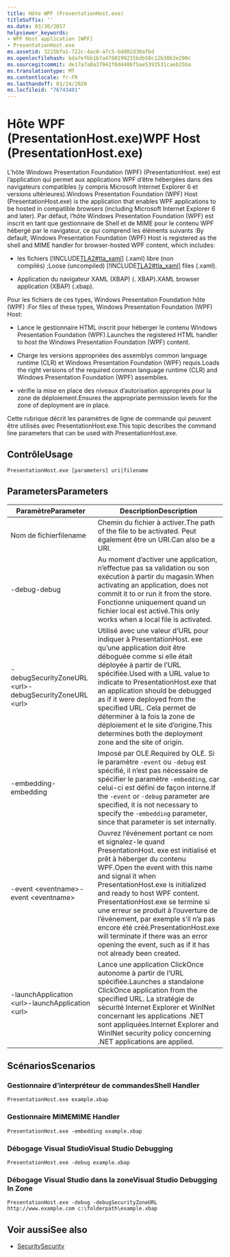 ```yaml
---
title: Hôte WPF (PresentationHost.exe)
titleSuffix: ''
ms.date: 03/30/2017
helpviewer_keywords:
- WPF Host application [WPF]
- PresentationHost.exe
ms.assetid: 3215bfa1-722c-4ac8-a7c5-bdd02d30afbd
ms.openlocfilehash: bda7efbb1b7a4760199215bdb58c12b3063e290c
ms.sourcegitcommit: de17a7a0a37042f0d4406f5ae5393531caeb25ba
ms.translationtype: MT
ms.contentlocale: fr-FR
ms.lasthandoff: 01/24/2020
ms.locfileid: "76743401"
---
```

# <a name="wpf-host-presentationhostexe"></a><span data-ttu-id="9caac-102">Hôte WPF (PresentationHost.exe)</span><span class="sxs-lookup"><span data-stu-id="9caac-102">WPF Host (PresentationHost.exe)</span></span>
<span data-ttu-id="9caac-103">L’hôte Windows Presentation Foundation (WPF) (PresentationHost. exe) est l’application qui permet aux applications WPF d’être hébergées dans des navigateurs compatibles (y compris Microsoft Internet Explorer 6 et versions ultérieures).</span><span class="sxs-lookup"><span data-stu-id="9caac-103">Windows Presentation Foundation (WPF) Host (PresentationHost.exe) is the application that enables WPF applications to be hosted in compatible browsers (including Microsoft Internet Explorer 6 and later).</span></span> <span data-ttu-id="9caac-104">Par défaut, l’hôte Windows Presentation Foundation (WPF) est inscrit en tant que gestionnaire de Shell et de MIME pour le contenu WPF hébergé par le navigateur, ce qui comprend les éléments suivants :</span><span class="sxs-lookup"><span data-stu-id="9caac-104">By default, Windows Presentation Foundation (WPF) Host is registered as the shell and MIME handler for browser-hosted WPF content, which includes:</span></span>  
  
- <span data-ttu-id="9caac-105">les fichiers [!INCLUDE[TLA2#tla_xaml](../../../../includes/tla2sharptla-xaml-md.md)] (.xaml) libre (non compilés) ;</span><span class="sxs-lookup"><span data-stu-id="9caac-105">Loose (uncompiled) [!INCLUDE[TLA2#tla_xaml](../../../../includes/tla2sharptla-xaml-md.md)] files (.xaml).</span></span>  
  
- <span data-ttu-id="9caac-106">Application du navigateur XAML (XBAP) (. XBAP).</span><span class="sxs-lookup"><span data-stu-id="9caac-106">XAML browser application (XBAP) (.xbap).</span></span>  
  
 <span data-ttu-id="9caac-107">Pour les fichiers de ces types, Windows Presentation Foundation hôte (WPF) :</span><span class="sxs-lookup"><span data-stu-id="9caac-107">For files of these types, Windows Presentation Foundation (WPF) Host:</span></span>  
  
- <span data-ttu-id="9caac-108">Lance le gestionnaire HTML inscrit pour héberger le contenu Windows Presentation Foundation (WPF).</span><span class="sxs-lookup"><span data-stu-id="9caac-108">Launches the registered HTML handler to host the Windows Presentation Foundation (WPF) content.</span></span>  
  
- <span data-ttu-id="9caac-109">Charge les versions appropriées des assemblys common language runtime (CLR) et Windows Presentation Foundation (WPF) requis.</span><span class="sxs-lookup"><span data-stu-id="9caac-109">Loads the right versions of the required common language runtime (CLR) and Windows Presentation Foundation (WPF) assemblies.</span></span>  
  
- <span data-ttu-id="9caac-110">vérifie la mise en place des niveaux d’autorisation appropriés pour la zone de déploiement.</span><span class="sxs-lookup"><span data-stu-id="9caac-110">Ensures the appropriate permission levels for the zone of deployment are in place.</span></span>  
  
 <span data-ttu-id="9caac-111">Cette rubrique décrit les paramètres de ligne de commande qui peuvent être utilisés avec PresentationHost.exe.</span><span class="sxs-lookup"><span data-stu-id="9caac-111">This topic describes the command line parameters that can be used with PresentationHost.exe.</span></span>  
  
## <a name="usage"></a><span data-ttu-id="9caac-112">Contrôle</span><span class="sxs-lookup"><span data-stu-id="9caac-112">Usage</span></span>  
 `PresentationHost.exe [parameters] uri|filename`  
  
## <a name="parameters"></a><span data-ttu-id="9caac-113">Parameters</span><span class="sxs-lookup"><span data-stu-id="9caac-113">Parameters</span></span>  
  
|<span data-ttu-id="9caac-114">Paramètre</span><span class="sxs-lookup"><span data-stu-id="9caac-114">Parameter</span></span>|<span data-ttu-id="9caac-115">Description</span><span class="sxs-lookup"><span data-stu-id="9caac-115">Description</span></span>|  
|---------------|-----------------|  
|<span data-ttu-id="9caac-116">Nom de fichier</span><span class="sxs-lookup"><span data-stu-id="9caac-116">filename</span></span>|<span data-ttu-id="9caac-117">Chemin du fichier à activer.</span><span class="sxs-lookup"><span data-stu-id="9caac-117">The path of the file to be activated.</span></span> <span data-ttu-id="9caac-118">Peut également être un URI.</span><span class="sxs-lookup"><span data-stu-id="9caac-118">Can also be a URI.</span></span>|  
|<span data-ttu-id="9caac-119">-debug</span><span class="sxs-lookup"><span data-stu-id="9caac-119">-debug</span></span>|<span data-ttu-id="9caac-120">Au moment d’activer une application, n’effectue pas sa validation ou son exécution à partir du magasin.</span><span class="sxs-lookup"><span data-stu-id="9caac-120">When activating an application, does not commit it to or run it from the store.</span></span> <span data-ttu-id="9caac-121">Fonctionne uniquement quand un fichier local est activé.</span><span class="sxs-lookup"><span data-stu-id="9caac-121">This only works when a local file is activated.</span></span>|  
|<span data-ttu-id="9caac-122">-debugSecurityZoneURL \<url></span><span class="sxs-lookup"><span data-stu-id="9caac-122">-debugSecurityZoneURL \<url></span></span>|<span data-ttu-id="9caac-123">Utilisé avec une valeur d’URL pour indiquer à PresentationHost. exe qu’une application doit être déboguée comme si elle était déployée à partir de l’URL spécifiée.</span><span class="sxs-lookup"><span data-stu-id="9caac-123">Used with a URL value to indicate to PresentationHost.exe that an application should be debugged as if it were deployed from the specified URL.</span></span> <span data-ttu-id="9caac-124">Cela permet de déterminer à la fois la zone de déploiement et le site d’origine.</span><span class="sxs-lookup"><span data-stu-id="9caac-124">This determines both the deployment zone and the site of origin.</span></span>|  
|<span data-ttu-id="9caac-125">-embedding</span><span class="sxs-lookup"><span data-stu-id="9caac-125">-embedding</span></span>|<span data-ttu-id="9caac-126">Imposé par OLE.</span><span class="sxs-lookup"><span data-stu-id="9caac-126">Required by OLE.</span></span> <span data-ttu-id="9caac-127">Si le paramètre `-event` ou `-debug` est spécifié, il n’est pas nécessaire de spécifier le paramètre `-embedding`, car celui-ci est défini de façon interne.</span><span class="sxs-lookup"><span data-stu-id="9caac-127">If the `-event` or `-debug` parameter are specified, it is not necessary to specify the `-embedding` parameter, since that parameter is set internally.</span></span>|  
|<span data-ttu-id="9caac-128">-event \<eventname></span><span class="sxs-lookup"><span data-stu-id="9caac-128">-event \<eventname></span></span>|<span data-ttu-id="9caac-129">Ouvrez l’événement portant ce nom et signalez-le quand PresentationHost. exe est initialisé et prêt à héberger du contenu WPF.</span><span class="sxs-lookup"><span data-stu-id="9caac-129">Open the event with this name and signal it when PresentationHost.exe is initialized and ready to host WPF content.</span></span> <span data-ttu-id="9caac-130">PresentationHost.exe se termine si une erreur se produit à l’ouverture de l’événement, par exemple s’il n’a pas encore été créé.</span><span class="sxs-lookup"><span data-stu-id="9caac-130">PresentationHost.exe will terminate if there was an error opening the event, such as if it has not already been created.</span></span>|  
|<span data-ttu-id="9caac-131">-launchApplication \<url></span><span class="sxs-lookup"><span data-stu-id="9caac-131">-launchApplication \<url></span></span>|<span data-ttu-id="9caac-132">Lance une application ClickOnce autonome à partir de l’URL spécifiée.</span><span class="sxs-lookup"><span data-stu-id="9caac-132">Launches a standalone ClickOnce application from the specified URL.</span></span> <span data-ttu-id="9caac-133">La stratégie de sécurité Internet Explorer et WinINet concernant les applications .NET sont appliquées.</span><span class="sxs-lookup"><span data-stu-id="9caac-133">Internet Explorer and WinINet security policy concerning .NET applications are applied.</span></span>|  
  
## <a name="scenarios"></a><span data-ttu-id="9caac-134">Scénarios</span><span class="sxs-lookup"><span data-stu-id="9caac-134">Scenarios</span></span>  
  
### <a name="shell-handler"></a><span data-ttu-id="9caac-135">Gestionnaire d’interpréteur de commandes</span><span class="sxs-lookup"><span data-stu-id="9caac-135">Shell Handler</span></span>  
 `PresentationHost.exe example.xbap`  
  
### <a name="mime-handler"></a><span data-ttu-id="9caac-136">Gestionnaire MIME</span><span class="sxs-lookup"><span data-stu-id="9caac-136">MIME Handler</span></span>  
 `PresentationHost.exe -embedding example.xbap`  
  
### <a name="visual-studio-debugging"></a><span data-ttu-id="9caac-137">Débogage Visual Studio</span><span class="sxs-lookup"><span data-stu-id="9caac-137">Visual Studio Debugging</span></span>  
 `PresentationHost.exe -debug example.xbap`  
  
### <a name="visual-studio-debugging-in-zone"></a><span data-ttu-id="9caac-138">Débogage Visual Studio dans la zone</span><span class="sxs-lookup"><span data-stu-id="9caac-138">Visual Studio Debugging In Zone</span></span>  
 `PresentationHost.exe -debug -debugSecurityZoneURL http://www.example.com c:\folderpath\example.xbap`  
  
## <a name="see-also"></a><span data-ttu-id="9caac-139">Voir aussi</span><span class="sxs-lookup"><span data-stu-id="9caac-139">See also</span></span>

- [<span data-ttu-id="9caac-140">Security</span><span class="sxs-lookup"><span data-stu-id="9caac-140">Security</span></span>](../security-wpf.md)
